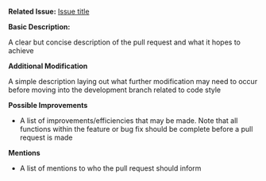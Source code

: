 __Related Issue:__ [Issue title](https://github.com/CiaranGruber/Calculator/issues)

__Basic Description:__

A clear but concise description of the pull request and what it hopes to achieve

__Additional Modification__

A simple description laying out what further modification may need to occur before moving into the development branch related to code style

__Possible Improvements__

* A list of improvements/efficiencies that may be made. Note that all functions within the feature or bug fix should be complete before a pull request is made

__Mentions__

* A list of mentions to who the pull request should inform
